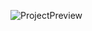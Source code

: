 ![ProjectPreview](https://github.com/FilipeLutz/lab1_25956_/assets/144668397/8823d6e4-7fcf-40de-a1b3-69ba499e3b1b)
